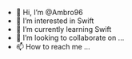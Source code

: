 - 👋 Hi, I’m @Ambro96
- 👀 I’m interested in Swift
- 🌱 I’m currently learning Swift
- 💞️ I’m looking to collaborate on ...
- 📫 How to reach me ...

<!---
Ambro96/Ambro96 is a ✨ special ✨ repository because its `README.md` (this file) appears on your GitHub profile.
You can click the Preview link to take a look at your changes.
--->
